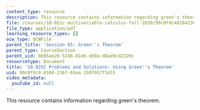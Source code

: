 ```yaml
---
content_type: resource
description: This resource contains information regarding green's theorem.
file: /courses/18-02sc-multivariable-calculus-fall-2010/99c0fdc48184236765ea1507917f5d15_MIT18_02SC_pb_65_comb.pdf
file_type: application/pdf
learning_resource_types: []
ocw_type: OCWFile
parent_title: 'Session 65: Green''s Theorem'
parent_type: CourseSection
parent_uid: bb85ae20-524b-81e6-eb9a-d8ae9cd2220c
resourcetype: Document
title: '18.02SC Problems and Solutions: Using Green''s Theorem'
uid: 99c0fdc4-8184-2367-65ea-1507917f5d15
video_metadata:
  youtube_id: null
---
```

This resource contains information regarding green's theorem.

